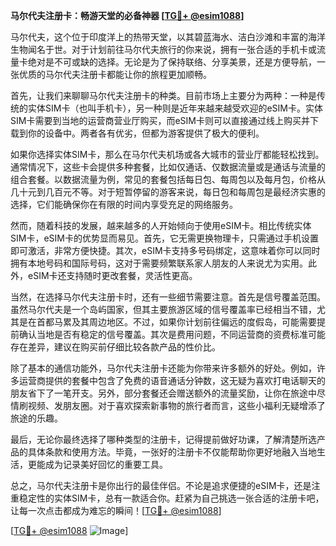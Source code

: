 **马尔代夫注册卡：畅游天堂的必备神器 [[TG💪+ @esim1088](https://t.me/s/esim1088)]**

马尔代夫，这个位于印度洋上的热带天堂，以其碧蓝海水、洁白沙滩和丰富的海洋生物闻名于世。对于计划前往马尔代夫旅行的你来说，拥有一张合适的手机卡或流量卡绝对是不可或缺的选择。无论是为了保持联络、分享美景，还是方便导航，一张优质的马尔代夫注册卡都能让你的旅程更加顺畅。

首先，让我们来聊聊马尔代夫注册卡的种类。目前市场上主要分为两种：一种是传统的实体SIM卡（也叫手机卡），另一种则是近年来越来越受欢迎的eSIM卡。实体SIM卡需要到当地的运营商营业厅购买，而eSIM卡则可以直接通过线上购买并下载到你的设备中。两者各有优劣，但都为游客提供了极大的便利。

如果你选择实体SIM卡，那么在马尔代夫机场或各大城市的营业厅都能轻松找到。通常情况下，这些卡会提供多种套餐，比如仅通话、仅数据流量或是通话与流量的组合套餐。以数据流量为例，常见的套餐包括每日包、每周包以及每月包，价格从几十元到几百元不等。对于短暂停留的游客来说，每日包和每周包是最经济实惠的选择，它们能确保你在有限的时间内享受充足的网络服务。

然而，随着科技的发展，越来越多的人开始倾向于使用eSIM卡。相比传统实体SIM卡，eSIM卡的优势显而易见。首先，它无需更换物理卡，只需通过手机设置即可激活，非常方便快捷。其次，eSIM卡支持多号码绑定，这意味着你可以同时拥有本地号码和国际号码，这对于需要频繁联系家人朋友的人来说尤为实用。此外，eSIM卡还支持随时更改套餐，灵活性更高。

当然，在选择马尔代夫注册卡时，还有一些细节需要注意。首先是信号覆盖范围。虽然马尔代夫是一个岛屿国家，但其主要旅游区域的信号覆盖率已经相当不错，尤其是在首都马累及其周边地区。不过，如果你计划前往偏远的度假岛，可能需要提前确认当地是否有稳定的信号覆盖。其次是费用问题，不同运营商的资费标准可能存在差异，建议在购买前仔细比较各款产品的性价比。

除了基本的通信功能外，马尔代夫注册卡还能为你带来许多额外的好处。例如，许多运营商提供的套餐中包含了免费的语音通话分钟数，这无疑为喜欢打电话聊天的朋友省下了一笔开支。另外，部分套餐还会赠送额外的流量奖励，让你在旅途中尽情刷视频、发朋友圈。对于喜欢探索新事物的旅行者而言，这些小福利无疑增添了旅途的乐趣。

最后，无论你最终选择了哪种类型的注册卡，记得提前做好功课，了解清楚所选产品的具体条款和使用方法。毕竟，一张好的注册卡不仅能帮助你更好地融入当地生活，更能成为记录美好回忆的重要工具。

总之，马尔代夫注册卡是你出行的最佳伴侣。不论是追求便捷的eSIM卡，还是注重稳定性的实体SIM卡，总有一款适合你。赶紧为自己挑选一张合适的注册卡吧，让每一次点击都成为难忘的瞬间！[[TG💪+ @esim1088](https://t.me/s/esim1088)]

[[TG💪+ @esim1088](https://t.me/s/esim1088) ![Image](https://i.postimg.cc/4NQfJmqS/Snipaste-2025-05-13-00-14-12.png)]